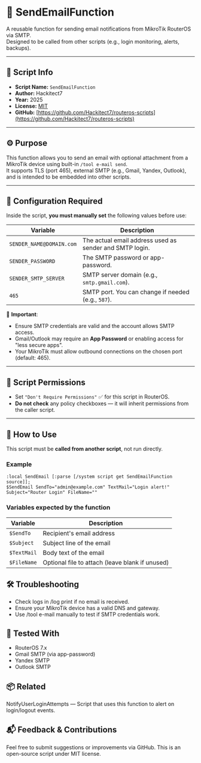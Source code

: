 # 📧 SendEmailFunction

A reusable function for sending email notifications from MikroTik RouterOS via SMTP.  
Designed to be called from other scripts (e.g., login monitoring, alerts, backups).

---

## 📄 Script Info

- **Script Name:** `SendEmailFunction`
- **Author:** Hackitect7
- **Year:** 2025  
- **License:** [MIT](../../LICENSE)
- **GitHub:** [https://github.com/Hackitect7/routeros-scripts](https://github.com/Hackitect7/routeros-scripts)

---

## ⚙️ Purpose

This function allows you to send an email with optional attachment from a MikroTik device using built-in `/tool e-mail send`.  
It supports TLS (port 465), external SMTP (e.g., Gmail, Yandex, Outlook), and is intended to be embedded into other scripts.

---

## 🔐 Configuration Required

Inside the script, **you must manually set** the following values before use:

| Variable              | Description                                           |
|-----------------------|-------------------------------------------------------|
| `SENDER_NAME@DOMAIN.com` | The actual email address used as sender and SMTP login. |
| `SENDER_PASSWORD`     | The SMTP password or app-password.                   |
| `SENDER_SMTP_SERVER`  | SMTP server domain (e.g., `smtp.gmail.com`).         |
| `465`                 | SMTP port. You can change if needed (e.g., `587`).   |

📌 **Important**:

- Ensure SMTP credentials are valid and the account allows SMTP access.
- Gmail/Outlook may require an **App Password** or enabling access for "less secure apps".
- Your MikroTik must allow outbound connections on the chosen port (default: 465).

---

## 🔐 Script Permissions

- Set `"Don't Require Permissions"` ✅ for this script in RouterOS.
- **Do not check** any policy checkboxes — it will inherit permissions from the caller script.

---

## 🧩 How to Use

This script must be **called from another script**, not run directly.

### Example

```mikrotik
:local SendEmail [:parse [/system script get SendEmailFunction source]];
$SendEmail SendTo="admin@example.com" TextMail="Login alert!" Subject="Router Login" FileName=""
```

### Variables expected by the function

| Variable    | Description                                     |
|-------------|-------------------------------------------------|
| `$SendTo`   | Recipient's email address                       |
| `$Subject`  | Subject line of the email                       |
| `$TextMail` | Body text of the email                          |
| `$FileName` | Optional file to attach (leave blank if unused) |

## 🛠 Troubleshooting

- Check logs in /log print if no email is received.
- Ensure your MikroTik device has a valid DNS and gateway.
- Use /tool e-mail manually to test if SMTP credentials work.

## 🧪 Tested With

- RouterOS 7.x
- Gmail SMTP (via app-password)
- Yandex SMTP
- Outlook SMTP

## 📦 Related

NotifyUserLoginAttempts — Script that uses this function to alert on login/logout events.

## 📬 Feedback & Contributions

Feel free to submit suggestions or improvements via GitHub.
This is an open-source script under MIT license.
